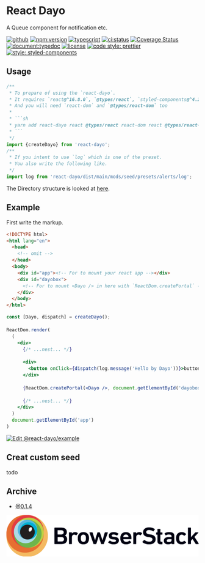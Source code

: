 # React Dayo

A Queue component for notification etc.

[![github](https://badgen.net/badge//nju33,react-dayo/000?icon=github&list=1)](https://github.com/nju33/react-dayo)
[![npm:version](https://badgen.net/npm/v/react-dayo?icon=npm&label=)](https://www.npmjs.com/package/react-dayo)
[![typescript](https://badgen.net/badge//typescript/0376c6?icon=typescript)](https://www.typescriptlang.org/)
[![ci:status](https://badgen.net/circleci/github/nju33/react-dayo/master)](https://circleci.com/gh/nju33/react-dayo)
[![Coverage Status](https://coveralls.io/repos/github/nju33/react-dayo/badge.svg?branch=v0.2.2)](https://coveralls.io/github/nju33/react-dayo?branch=master)
[![document:typedoc](https://badgen.net/badge/document/typedoc/9602ff)](https://docs--react-dayo.netlify.com/)
[![license](https://badgen.net/npm/license/react-dayo)](https://github.com/nju33/react-dayo/blob/master/LICENSE)
[![code style: prettier](https://badgen.net/badge//prettier/ff69b3?label=code%20style)](https://github.com/prettier/prettier)
[![style: styled-components](https://img.shields.io/badge/style-%F0%9F%92%85%20styled--components-orange.svg?colorB=daa357&colorA=db748e)](https://github.com/styled-components/styled-components)


## Usage

````ts
/**
 * To prepare of using the `react-dayo`.
 * It requires `react@^16.8.0`, `@types/react`, `styled-components@^4.2.0` and `@types/styled-components`.
 * And you will need `react-dom` and `@types/react-dom` too
 *
 * ```sh
 * yarn add react-dayo react @types/react react-dom react @types/react-dom styled-components @types/styled-components
 * ```
 */
import {createDayo} from 'react-dayo';
/**
 * If you intent to use `log` which is one of the preset.
 * You also write the following like.
 */
import log from 'react-dayo/dist/main/mods/seed/presets/alerts/log';
````

The Directory structure is looked at [here](https://unpkg.com/react-dayo/).

## Example

First write the markup.

```html
<!DOCTYPE html>
<html lang="en">
  <head>
    <!-- omit -->
  </head>
  <body>
    <div id="app"><!-- For to mount your react app --></div>
    <div id="dayobox">
      <!-- For to mount <Dayo /> in here with `ReactDom.createPortal` -->
    </div>
  </body>
</html>
```

```jsx
const [Dayo, dispatch] = createDayo();

ReactDom.render(
  (
    <div>
      {/* ...nest... */}

      <div>
        <button onClick={dispatch(log.message('Hello by Dayo'))}>button</button>
      </div>

      {ReactDom.createPortal(<Dayo />, document.getElementById('dayobox'))}

      {/* ...nest... */}
    </div>
  )
  document.getElementById('app')
)
```

[![Edit @react-dayo/example](https://codesandbox.io/static/img/play-codesandbox.svg)](https://codesandbox.io/s/github/nju33/react-dayo/tree/example/?fontsize=14)

## Creat custom seed

todo

## Archive

- [@0.1.4](https://nju33.github.io/react-dayo/)

[![BrowserStack](./fixtures/Browserstack-logo@2x.png)](https://www.browserstack.com)
